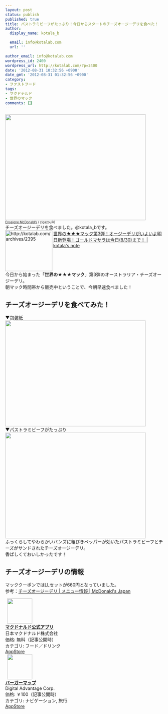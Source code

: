 ```yaml
---
layout: post
status: publish
published: true
title: パストラミビーフがたっぷり！今日からスタートのチーズオージーデリを食べた！
author:
  display_name: kotala_b

  email: info@kotalab.com
  url: ''

author_email: info@kotalab.com
wordpress_id: 2400
wordpress_url: http://kotalab.com/?p=2400
date: '2012-08-31 10:32:56 +0900'
date_gmt: '2012-08-31 01:32:56 +0900'
category:
- ファストフード
tags:
- マクドナルド
- 世界のマック
comments: []
---
```

<p><a href="http://kotalab.com/wp-content/uploads/legrand_120718_02.jpg" target="_blank"><img src="http://kotalab.com/wp-content/uploads/legrand_120718_02.jpg" alt="" title="legrand_120718_02" width="448" height="336" class="alignnone size-full wp-image-1539" /></a><br />
<span style="font-size:10px;"><a href="http://www.igosso.net/flk/6914750483.html" target="_blank">Enseigne McDonald&rsquo;s</a> / zigazou76</span><br />
チーズオージーデリを食べました。@kotala_bです。<br />
<a href="http://kotalab.com/world-mac-aus2" target="_blank"><img src="http://capture.heartrails.com/150x130?http://kotalab.com/world-mac-aus2" alt="http://kotalab.com/archives/2395" width="150" height="130" align="left" /></a><a href="http://kotalab.com/world-mac-aus2" target="_blank">世界の★★★マック第3弾！オージーデリがいよいよ明日新登場！ゴールドマサラは今日(8/30)まで！ | kotala's note</a><br style="clear:both;" />今日から始まった「<strong>世界の★★★マック</strong>」第3弾のオーストラリア・チーズオージーデリ。<br />
朝マック時間帯から販売中ということで、今朝早速食べました！<br />
<!--more--></p>
<h2>チーズオージーデリを食べてみた！</h2>
<p>▼包装紙<br />
<a href="http://kotalab.com/wp-content/uploads/cheesedeli_120831_01.jpg" target="_blank"><img src="http://kotalab.com/wp-content/uploads/cheesedeli_120831_01.jpg" alt="" title="cheesedeli_120831_01" width="448" height="336" class="alignnone size-full wp-image-2403" /></a><br />
▼パストラミビーフがたっぷり<br />
<a href="http://kotalab.com/wp-content/uploads/cheesedeli_120831_02.jpg" target="_blank"><img src="http://kotalab.com/wp-content/uploads/cheesedeli_120831_02.jpg" alt="" title="cheesedeli_120831_02" width="448" height="336" class="alignnone size-full wp-image-2404" /></a><br />
ふっくらしてやわらかいバンズに粗びきペッパーが効いたパストラミビーフとチーズがサンドされたチーズオージーデリ。<br />
香ばしくておいしかったです！</p>
<h2>チーズオージーデリの情報</h2>
<p>マッククーポンではLLセットが660円となっていました。<br />
参考：<a href="http://www.mcdonalds.co.jp/quality/basic_information/menu_info.php?mid=9005" target="_blank">チーズオージーデリ | メニュー情報 | McDonald's Japan</a><br style="clear:both;" /></p>
<div class="applink">
<div class="applinkimg"><a href="https://itunes.apple.com/jp/app/makudonarudo-gong-shiapuri/id413618155?mt=8&uo=4&at=10l4yU" rel="nofollow" target="_blank"><img hspace="6" src="http://a9.phobos.apple.com/us/r30/Purple4/v4/c7/28/39/c728397c-f441-a223-8bfb-b78cdd0671c7/mzl.avtbvpez.png" width="80" /></a></div>
<div class="applinktext">
<div class="applinktitle"><strong><a href="https://itunes.apple.com/jp/app/makudonarudo-gong-shiapuri/id413618155?mt=8&uo=4&at=10l4yU" rel="nofollow" target="_blank">マクドナルド公式アプリ</a></strong></div>
<div class="applinkinfo">日本マクドナルド株式会社</div>
<div class="applinkinfo">価格: 無料（記事公開時）</div>
<div class="applinkinfo">カテゴリ: フード／ドリンク</div>
</div>
<div class="clear"></div>
<div class="appstorelink"><a href="https://itunes.apple.com/jp/app/makudonarudo-gong-shiapuri/id413618155?mt=8&uo=4&at=10l4yU" rel="nofollow" target="_blank">AppStore</a></div>
</div>
<div class="applink">
<div class="applinkimg"><a href="https://itunes.apple.com/jp/app/bagamappu/id419531778?mt=8&uo=4&at=10l4yU" rel="nofollow" target="_blank"><img hspace="6" src="http://a1884.phobos.apple.com/us/r30/Purple6/v4/d4/a4/f3/d4a4f3a8-2777-cc5d-eb71-d10ba8cc69ff/mzl.damrzorj.png" width="80" /></a></div>
<div class="applinktext">
<div class="applinktitle"><strong><a href="https://itunes.apple.com/jp/app/bagamappu/id419531778?mt=8&uo=4&at=10l4yU" rel="nofollow" target="_blank">バーガーマップ</a></strong></div>
<div class="applinkinfo">Digital Advantage Corp.</div>
<div class="applinkinfo">価格: ￥100（記事公開時）</div>
<div class="applinkinfo">カテゴリ: ナビゲーション, 旅行</div>
</div>
<div class="clear"></div>
<div class="appstorelink"><a href="https://itunes.apple.com/jp/app/bagamappu/id419531778?mt=8&uo=4&at=10l4yU" rel="nofollow" target="_blank">AppStore</a></div>
</div>
